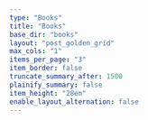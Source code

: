 ```yaml
---
type: "Books"
title: "Books"
base_dir: "books"
layout: "post_golden_grid"
max_cols: "1"
items_per_page: "3"
item_border: false
truncate_summary_after: 1500
plainify_summary: false
item_height: "28em"
enable_layout_alternation: false
---
```

